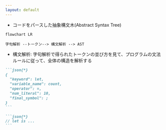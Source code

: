 ```yaml
---
layout: default
---
```


<section-title title="AST とは？" />

<div class="_bullet">

* コードをパースした抽象構文木(Abstract Syntax Tree)

</div>

<div>

```mermaid
flowchart LR

字句解析 --トークン--> 構文解析 --> AST
```

</div>

<div class="_bullet">

* 構文解析: 字句解析で得られたトークンの並び方を見て、プログラムの文法ルールに従って、全体の構造を解析する

</div>

````md magic-move
```json{*}
{
  "keyword": let,
  "variable_name": count,
  "operator": =,
  "num_literal": 10,
  "final_symbol": ;
}
```

```json{*}
// let is ...
```
````

